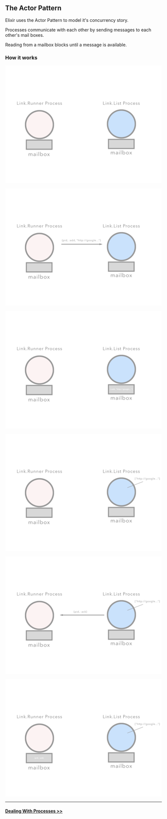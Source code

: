 ## The Actor Pattern

Elixir uses the Actor Pattern to model it's concurrency story.

Processes communicate with each other by sending messages to each other's mail boxes.

Reading from a mailbox blocks until a message is available.



### How it works

![Actor.001](./images/Actor.001.png)

![Actor.002](./images/Actor.002.png)

![Actor.003](./images/Actor.003.png)

![Actor.004](./images/Actor.004.png)

![Actor.005](./images/Actor.005.png)

![Actor.006](./images/Actor.006.png)

----------------

#### [Dealing With Processes >>](./processes.md)

